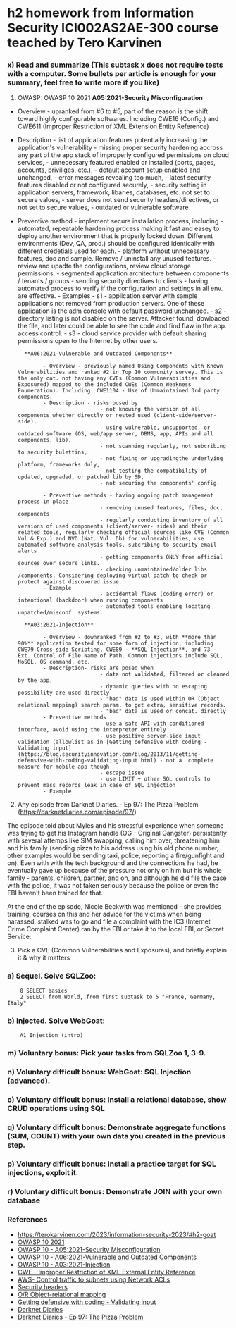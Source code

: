 # h2 homework from Information Security ICI002AS2AE-300 course teached by Tero Karvinen
### x) Read and summarize (This subtask x does not require tests with a computer. Some bullets per article is enough for your summary, feel free to write more if you like)

1. OWASP: OWASP 10 2021
        **A05:2021-Security Misconfiguration**
* Overview - upranked from #6 to #5, part of the reason is the shift toward highly configurable softwares. Including CWE16 (Config.) and CWE611 (Improper Restriction of XML Extension Entity Reference)
* Description - list of application features potentially increasing the application's vulnerability 
       - missing proper security hardening accross any part of the app stack of improperly configured permissions on cloud services,
                                - unnecessary featured enabled or installed (ports, pages, accounts, priviliges, etc.),
                                - default account setup enabled and unchanged, 
                                - error messages revealing too much,
                                - latest security features disabled or not configured securely,
                                - security setting in application servers, framework, libaries, databases, etc. not set to secure values,
                                - server does not send security headers/directives, or not set to secure values, 
                                - outdated or vulnerable software 
* Preventive method - implement secure installation process, including
                                - automated, repeatable hardening process making it fast and easey to deploy another environment that is properly locked down. Different environments (Dev, QA, prod.) should be configured identically with different credetials used for each. 
                                - platform without unnecessary features, doc and sample. Remove / uninstall any unused features. 
                                - review and upadte the configurations, review cloud storage permissions. 
                                - segmented application architecture between components / tenants / groups 
                                - sending security directives to clients 
                                - having automated process to verify if the configuration and settings in all env. are effective. 
              - Examples
                        - s1 - application server with sample applications not removed from production servers. One of these application is the adm console with default password unchanged.
                        - s2 - directory listing is not disabled on the server. Attacker found, dowloaded the file, and later could be able to see the code and find flaw in the app. access control. 
                        - s3 - cloud service provider with default sharing permissions open to the Internet by other users. 
                       
        **A06:2021-Vulnerable and Outdated Components**
        
              - Overview - previously named Using Components with Known Vulnerabilities and ranked #2 in Top 10 community survey. This is the only cat. not having any CVEs (Common Vulnerabilities and Exposured) mapped to the included CWEs (Common Weakness Enumeration). Including  CWE1104 - Use of Unmaintained 3rd party components. 
              - Description - risks posed by
                                - not knowing the version of all components whether directly or nested used (client-side/server-side),  
                                - using vulnerable, unsupported, or outdated software (OS, web/app server, DBMS, app, APIs and all components, lib), 
                                - not scanning regularly, not subcribing to security bulettins, 
                                - not fixing or upgradingthe underlying platform, frameworks duly,
                                - not testing the compatibility of updated, upgraded, or patched lib by SD, 
                                - not securing the components' config. 
                            
              - Preventive methods - having ongoing patch management process in place
                                - removing unused features, files, doc, components
                                - regularly conducting inventory of all versions of used components (client/server- sides) and their related tools, regularly checking official sources like CVE (Common Vul & Exp.) and NVD (Nat. Vul. Db) for vulnerabilities, use automated software analysis tools, subcribing to security email alerts 
                                - getting components ONLY from official sources over secure links. 
                                - checking unmaintained/older libs /components. Considering deploying virtual patch to check or protect against discovered issue. 
              - Example
                                - accidental flaws (coding error) or intentional (backdoor) when running components
                                - automated tools enabling locating unpatched/misconf. systems. 
                                
        **A03:2021-Injection**             
        
              - Overview - downranked from #2 to #3, with **more than 90%** application tested for some form of injection, including CWE79-Cross-side Scripting, CWE89 - **SQL Injection**, and 73 - Ext. Control of File Name of Path. Common injections include SQL, NoSQL, OS command, etc. 
              - Description- risks are posed when 
                                - data not validated, filtered or cleaned by the app,
                                - dynamic queries with no escaping possibility are used directly
                                - "bad" data is used within OR (Object relational mapping) search param. to get extra, sensitive records. 
                                - "bad" data is used or concat. directly                         
              - Preventive methods
                                - use a safe API with conditioned interface, avoid using the interpreter entirely
                                - use positive server-side input validation (allowlist as in [Getting defensive with coding - Validating input](https://blog.securityinnovation.com/blog/2013/11/getting-defensive-with-coding-validating-input.html) - not a  complete measure for mobile app though
                                - escape issue 
                                - use LIMIT + other SQL controls to prevent mass records leak in case of SQL injection
              - Example 
              
2. Any episode from Darknet Diaries. - Ep 97: The Pizza Problem (https://darknetdiaries.com/episode/97/)

The episode told about Myles and his stressful experience when someone was trying to get his Instagram handle (OG - Original Gangster) persistently with several attemps like SIM swapping, calling him over, threatening him and his family (sending pizza to his address using his old phone number, other examples would be sending taxi, police, reporting a fire/gunfight and on). Even with with the tech background and the connections he had, he eventually gave up because of the pressure not only on him but his whole family - parents, children, partner, and on, and although he did file the case with the police, it was not taken seriously because the police or even the FBI haven't been trained for that. 

At the end of the episode, Nicole Beckwith was mentioned - she provides training, courses on this and her advice for the victims when being harassed, stalked was to go and file a complaint with the IC3 (Internet Crime Complaint Center) ran by the FBI or take it to the local FBI, or Secret Service.
                
3. Pick a CVE (Common Vulnerabilities and Exposures), and briefly explain it & why it matters
### a) Sequel. Solve SQLZoo:
        0 SELECT basics
        2 SELECT from World, from first subtask to 5 "France, Germany, Italy"
### b) Injected. Solve WebGoat:
        A1 Injection (intro)
### m) Voluntary bonus: Pick your tasks from SQLZoo 1, 3-9.
### n) Voluntary difficult bonus: WebGoat: SQL Injection (advanced).
### o) Voluntary difficult bonus: Install a relational database, show CRUD operations using SQL
### q) Voluntary difficult bonus: Demonstrate aggregate functions (SUM, COUNT) with your own data you created in the previous step.
### p) Voluntary difficult bonus: Install a practice target for SQL injections, exploit it.
### r) Voluntary difficult bonus: Demonstrate JOIN with your own database


### References
* https://terokarvinen.com/2023/information-security-2023/#h2-goat
* [OWASP 10 2021](https://owasp.org/Top10/)
* [OWASP 10 - A05:2021-Security Misconfiguration](https://owasp.org/Top10/A05_2021-Security_Misconfiguration/)
* [OWASP 10 - A06:2021-Vulnerable and Outdated Components](https://owasp.org/Top10/A06_2021-Vulnerable_and_Outdated_Components/)
* [OWASP 10 - A03:2021-Injection](https://owasp.org/Top10/A03_2021-Injection/)
* [CWE - Improper Restriction of XML External Entity Reference](https://cwe.mitre.org/data/definitions/611.html)
* [AWS- Control traffic to subnets using Network ACLs](https://docs.aws.amazon.com/vpc/latest/userguide/vpc-network-acls.html)
* [Security headers](https://securityheaders.com/)
* [O/R Object-relational mapping](https://en.wikipedia.org/wiki/Object%E2%80%93relational_mapping) 
* [Getting defensive with coding - Validating input](https://blog.securityinnovation.com/blog/2013/11/getting-defensive-with-coding-validating-input.html) 
* [Darknet Diaries](https://darknetdiaries.com/)
* [Darknet Diaries - Ep 97: The Pizza Problem](https://darknetdiaries.com/episode/97/)
